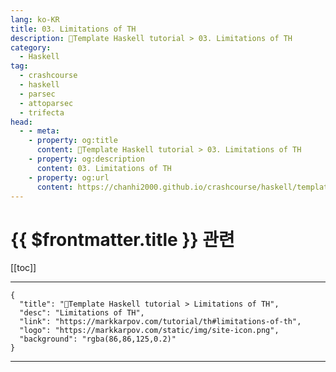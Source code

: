 ```yaml
---
lang: ko-KR
title: 03. Limitations of TH
description: 🐑Template Haskell tutorial > 03. Limitations of TH
category:
  - Haskell
tag: 
  - crashcourse
  - haskell
  - parsec
  - attoparsec
  - trifecta
head:
  - - meta:
    - property: og:title
      content: 🐑Template Haskell tutorial > 03. Limitations of TH
    - property: og:description
      content: 03. Limitations of TH
    - property: og:url
      content: https://chanhi2000.github.io/crashcourse/haskell/template-haskell/03.html
---
```


# {{ $frontmatter.title }} 관련

[[toc]]

---

```component VPCard
{
  "title": "🐑Template Haskell tutorial > Limitations of TH",
  "desc": "Limitations of TH",
  "link": "https://markkarpov.com/tutorial/th#limitations-of-th",
  "logo": "https://markkarpov.com/static/img/site-icon.png",
  "background": "rgba(86,86,125,0.2)"
}
```

---

